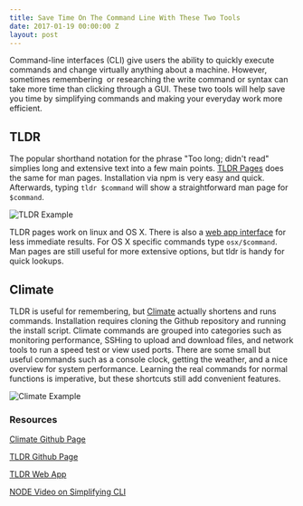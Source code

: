 ```yaml
---
title: Save Time On The Command Line With These Two Tools
date: 2017-01-19 00:00:00 Z
layout: post
---
```


Command-line interfaces (CLI) give users the ability to quickly execute commands and change virtually anything about a machine. However, sometimes remembering  or researching the write command or syntax can take more time than clicking through a GUI. These two tools will help save you time by simplifying commands and making your everyday work more efficient.

## TLDR

The popular shorthand notation for the phrase "Too long; didn't read" simplies long and extensive text into a few main points. [TLDR Pages]("https://tldr-pages.github.io/) does the same for man pages. Installation via npm is very easy and quick. Afterwards, typing `tldr $command` will show a straightforward man page for `$command`.

![TLDR Example]({{site.baseurl}}/images/Save-Time-On-CLI/tldr-page-ex.png)

TLDR pages work on linux and OS X. There is also a [web app interface]("https://tldr.ostera.io/") for less immediate results. For OS X specific commands type `osx/$command`. Man pages are still useful for more extensive options, but tldr is handy for quick lookups.

## Climate

TLDR is useful for remembering, but [Climate]("https://github.com/adtac/climate") actually shortens and runs commands. Installation requires cloning the Github repository and running the install script. Climate commands are grouped into categories such as monitoring performance, SSHing to upload and download files, and network tools to run a speed test or view used ports. There are some small but useful commands such as a console clock, getting the weather, and a nice overview for system performance. Learning the real commands for normal functions is imperative, but these shortcuts still add convenient features.

![Climate Example]({{site.baseurl}}/images/Save-Time-On-CLI/climate-ex.png)

### Resources

[Climate Github Page](https://github.com/adtac/climate)

[TLDR Github Page](https://github.com/tldr-pages/tldr)

[TLDR Web App](https://tldr.ostera.io/)

[NODE Video on Simplifying CLI](https://www.youtube.com/watch?v=kWmJcVdCdLo)

